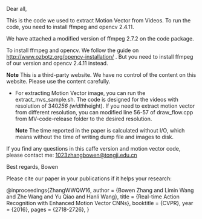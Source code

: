 Dear all,

This is the code we used to extract Motion Vector from Videos.
To run the code, you need to install ffmpeg and opencv 2.4.11.

We have attached a modified version of ffmpeg 2.7.2 on the code package.

To install ffmpeg and opencv. We follow the guide on http://www.ozbotz.org/opencv-installation/ . But you need to install ffmpeg of our version and opencv 2.4.11 instead.

**Note** This is a third-party website. We have no control of the content on this website. Please use the content carefully.

- For extracting Motion Vector image, you can run the extract_mvs_sample.sh. The code is designed for the videos with resolution of 340*256 (width*height). If you need to extract motion vector from different resolution, you can modified line 56-57 of draw_flow.cpp from MV-code-release folder to the desired resolution.


    **Note** The time reported in the paper is calculated without I/O, which means without the time of writing dump file and images to disk.

If you find any questions in this caffe version and motion vector code, please contact me: 1023zhangbowen@tongji.edu.cn

Best regards,
Bowen


Please cite our paper in your publications if it helps your research:

@inproceedings{ZhangWWQW16,
author    = {Bowen Zhang and Limin Wang and Zhe Wang and Yu Qiao and Hanli Wang},
title     = {Real-time Action Recognition with Enhanced Motion Vector CNNs},
booktitle = {CVPR},
year      = {2016},
pages     = {2718-2726},
}